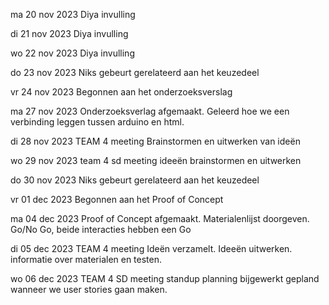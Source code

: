 ma 20 nov 2023
Diya invulling

di 21 nov 2023
Diya invulling

wo 22 nov 2023
Diya invulling

do 23 nov 2023
Niks gebeurt gerelateerd aan het keuzedeel

vr 24 nov 2023
Begonnen aan het onderzoeksverslag

ma 27 nov 2023
Onderzoeksverlag afgemaakt.
Geleerd hoe we een verbinding leggen tussen arduino en html.

di 28 nov 2023
TEAM 4 meeting
Brainstormen en uitwerken van ideën

wo 29 nov 2023
team 4 sd meeting
ideeën brainstormen en uitwerken

do 30 nov 2023
Niks gebeurt gerelateerd aan het keuzedeel

vr 01 dec 2023
Begonnen aan het Proof of Concept

ma 04 dec 2023
Proof of Concept afgemaakt.
Materialenlijst doorgeven.
Go/No Go, beide interacties hebben een Go

di 05 dec 2023
TEAM 4 meeting
Ideën verzamelt.
Ideeën uitwerken.
informatie over materialen en testen.

wo 06 dec 2023
TEAM 4 SD meeting
standup
planning bijgewerkt
gepland wanneer we user stories gaan maken.